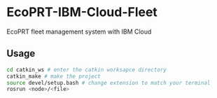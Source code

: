 # EcoPRT-IBM-Cloud-Fleet
EcoPRT fleet management system with IBM Cloud



## Usage
``` bash
cd catkin_ws # enter the catkin worksapce directory
catkin_make # make the project
source devel/setup.bash # change extension to match your terminal
rosrun <node>/<file>
